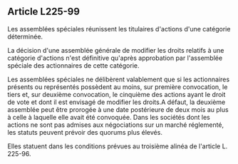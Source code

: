 Article L225-99
----
Les assemblées spéciales réunissent les titulaires d'actions d'une catégorie
déterminée.

La décision d'une assemblée générale de modifier les droits relatifs à une
catégorie d'actions n'est définitive qu'après approbation par l'assemblée
spéciale des actionnaires de cette catégorie.

Les assemblées spéciales ne délibèrent valablement que si les actionnaires
présents ou représentés possèdent au moins, sur première convocation, le tiers
et, sur deuxième convocation, le cinquième des actions ayant le droit de vote et
dont il est envisagé de modifier les droits.A défaut, la deuxième assemblée peut
être prorogée à une date postérieure de deux mois au plus à celle à laquelle
elle avait été convoquée. Dans les sociétés dont les actions ne sont pas admises
aux négociations sur un marché réglementé, les statuts peuvent prévoir des
quorums plus élevés.

Elles statuent dans les conditions prévues au troisième alinéa de l'article L.
225-96.
